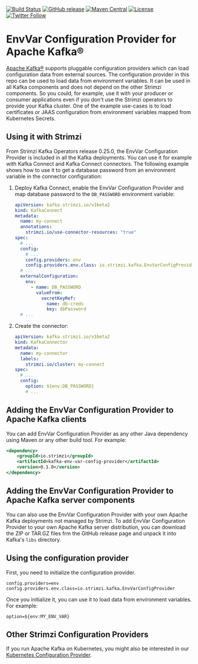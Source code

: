 [![Build Status](https://dev.azure.com/cncf/strimzi/_apis/build/status/kafka-env-var-config-provider?branchName=main)](https://dev.azure.com/cncf/strimzi/_build/latest?definitionId=37&branchName=main)
[![GitHub release](https://img.shields.io/github/release/strimzi/kafka-env-var-config-provider.svg)](https://github.com/strimzi/kafka-env-var-config-provider/releases/latest)
[![Maven Central](https://maven-badges.herokuapp.com/maven-central/io.strimzi/kafka-env-var-config-provider/badge.svg)](https://maven-badges.herokuapp.com/maven-central/io.strimzi/kafka-env-var-config-provider)
[![License](https://img.shields.io/badge/license-Apache--2.0-blue.svg)](http://www.apache.org/licenses/LICENSE-2.0)
[![Twitter Follow](https://img.shields.io/twitter/follow/strimziio?style=social)](https://twitter.com/strimziio)

# EnvVar Configuration Provider for Apache Kafka®

[Apache Kafka®](https://kafka.apache.org) supports pluggable configuration providers which can load configuration data from external sources.
The configuration provider in this repo can be used to load data from environment variables.
It can be used in all Kafka components and does not depend on the other Strimzi components. 
So you could, for example, use it with your producer or consumer applications even if you don't use the Strimzi operators to provide your Kafka cluster.
One of the example use-cases is to load certificates or JAAS configuration from environment variables mapped from Kubernetes Secrets.

## Using it with Strimzi

From Strimzi Kafka Operators release 0.25.0, the EnvVar Configuration Provider is included in all the Kafka deployments.
You can use it for example with Kafka Connect and Kafka Connect connectors.
The following example shows how to use it to get a database password from an environment variable in the connector configuration:

1) Deploy Kafka Connect, enable the EnvVar Configuration Provider and map database password to the `DB_PASSWORD` environment variable:
    ```yaml
    apiVersion: kafka.strimzi.io/v1beta2
    kind: KafkaConnect
    metadata:
      name: my-connect
      annotations:
        strimzi.io/use-connector-resources: "true"
    spec:
      # ...
      config:
        # ...
        config.providers: env
        config.providers.env.class: io.strimzi.kafka.EnvVarConfigProvider
      # ...
      externalConfiguration:
        env:
          - name: DB_PASSWORD
            valueFrom:
              secretKeyRef:
                name: db-creds
                key: dbPassword
      # ...
      ```

2) Create the connector:
    ```yaml
    apiVersion: kafka.strimzi.io/v1beta2
    kind: KafkaConnector
    metadata:
      name: my-connector
      labels:
        strimzi.io/cluster: my-connect
    spec:
      # ...
      config:
        option: ${env:DB_PASSWORD}
        # ...
    ```

## Adding the EnvVar Configuration Provider to Apache Kafka clients

You can add EnvVar Configuration Provider as any other Java dependency using Maven or any other build tool.
For example:

```xml
<dependency>
    <groupId>io.strimzi</groupId>
    <artifactId>kafka-env-var-config-provider</artifactId>
    <version>0.1.0</version>
</dependency>
```

## Adding the EnvVar Configuration Provider to Apache Kafka server components

You can also use the EnvVar Configuration Provider with your own Apache Kafka deployments not managed by Strimzi. 
To add EnvVar Configuration Provider to your own Apache Kafka server distribution, you can download the ZIP or TAR.GZ files frm the GitHub release page and unpack it into Kafka's `libs` directory.

## Using the configuration provider

First, you need to initialize the configuration provider.

```properties
config.providers=env
config.providers.env.class=io.strimzi.kafka.EnvVarConfigProvider
```

Once you initialize it, you can use it to load data from environment variables.
For example:
```properties
option=${env:MY_ENV_VAR}
```

## Other Strimzi Configuration Providers

If you run Apache Kafka on Kubernetes, you might also be interested in our [Kubernetes Configuration Provider](https://github.com/strimzi/kafka-kubernetes-config-provider).
